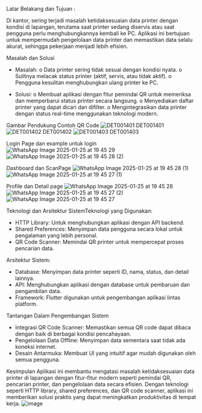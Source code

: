 Latar Belakang dan Tujuan :

Di kantor, sering terjadi masalah ketidaksesuaian data printer dengan kondisi di lapangan, terutama saat printer sedang diservis atau saat pengguna perlu menghubungkannya kembali ke PC. Aplikasi ini bertujuan untuk mempermudah pengelolaan data printer dan memastikan data selalu akurat, sehingga pekerjaan menjadi lebih efisien.

Masalah dan Solusi
-	Masalah:
o	Data printer sering tidak sesuai dengan kondisi nyata.
o	Sulitnya melacak status printer (aktif, servis, atau tidak aktif).
o	Pengguna kesulitan menghubungkan ulang printer ke PC.

-	Solusi:
o	Membuat aplikasi dengan fitur pemindai QR untuk memeriksa dan memperbarui status printer secara langsung.
o	Menyediakan daftar printer yang dapat dicari dan difilter.
o	Mengintegrasikan data printer dengan status real-time menggunakan teknologi modern.


Gambar Pendukung
Contoh QR Code
![DET001401](https://github.com/user-attachments/assets/379c7486-b644-4da2-81b1-ead69110d303)
DET001401
![DET001402](https://github.com/user-attachments/assets/cedb8b6b-d937-4236-83a5-b41ab0646d21)
DET001402
![DET001403](https://github.com/user-attachments/assets/0bc6551e-01a7-44da-9c06-5c1450c95a0f)
DET001403

Login Page dan example untuk login 
![WhatsApp Image 2025-01-25 at 19 45 29](https://github.com/user-attachments/assets/24b4fade-dd7b-4c34-b597-6a559644e455)
![WhatsApp Image 2025-01-25 at 19 45 28 (2)](https://github.com/user-attachments/assets/7310e979-0e72-4105-a375-4027f5a75ea7)

Dashboard dan ScanPage
![WhatsApp Image 2025-01-25 at 19 45 28 (1)](https://github.com/user-attachments/assets/21a000c3-0be2-4689-b943-5490a6068269)
![WhatsApp Image 2025-01-25 at 19 45 27 (1)](https://github.com/user-attachments/assets/f078d742-e913-4bfb-b0be-e18dc47cf118)

Profile dan Detail page
![WhatsApp Image 2025-01-25 at 19 45 28](https://github.com/user-attachments/assets/462a9adb-33b8-4da6-9962-47a3c791e0eb)
![WhatsApp Image 2025-01-25 at 19 45 27 (2)](https://github.com/user-attachments/assets/04bb9118-4da6-49ae-81ea-8beb5c6eb4d6)
![WhatsApp Image 2025-01-25 at 19 45 27](https://github.com/user-attachments/assets/a493dbd5-4d80-4bca-9338-48dd7777c7f9)


Teknologi dan Arsitektur SistemTeknologi yang Digunakan:
-	HTTP Library: Untuk menghubungkan aplikasi dengan API backend.
-	Shared Preferences: Menyimpan data pengguna secara lokal untuk pengalaman yang lebih personal.
-	QR Code Scanner: Memindai QR printer untuk mempercepat proses pencarian data.

Arsitektur Sistem:
-	Database: Menyimpan data printer seperti ID, nama, status, dan detail lainnya.
-	API: Menghubungkan aplikasi dengan database untuk pembaruan dan pengambilan data.
-	Framework: Flutter digunakan untuk pengembangan aplikasi lintas platform.

Tantangan Dalam Pengembangan Sistem
-	Integrasi QR Code Scanner: Memastikan semua QR code dapat dibaca dengan baik di berbagai kondisi pencahayaan.
-	Pengelolaan Data Offline: Menyimpan data sementara saat tidak ada koneksi internet.
-	Desain Antarmuka: Membuat UI yang intuitif agar mudah digunakan oleh semua pengguna.

Kesimpulan
Aplikasi ini membantu mengatasi masalah ketidaksesuaian data printer di lapangan dengan fitur-fitur modern seperti pemindai QR, pencarian printer, dan pengelolaan data secara efisien. Dengan teknologi seperti HTTP library, shared preferences, dan QR code scanner, aplikasi ini memberikan solusi praktis yang dapat meningkatkan produktivitas di tempat kerja.
![image](https://github.com/user-attachments/assets/5531a8aa-7756-4ae7-8755-27dff569c470)
